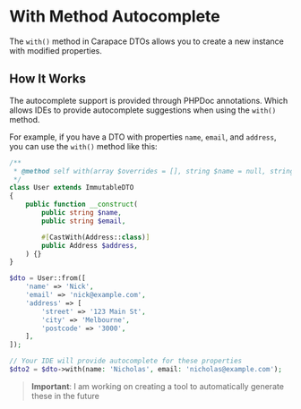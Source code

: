 # With Method Autocomplete

The `with()` method in Carapace DTOs allows you to create a new instance with modified properties.

## How It Works

The autocomplete support is provided through PHPDoc annotations. Which allows IDEs to provide autocomplete suggestions when using the `with()` method.

For example, if you have a DTO with properties `name`, `email`, and `address`, you can use the `with()` method like this:

```php
/**
 * @method self with(array $overrides = [], string $name = null, string $email = null, Address $address = null)
 */
class User extends ImmutableDTO
{
    public function __construct(
        public string $name,
        public string $email,

        #[CastWith(Address::class)]
        public Address $address,
    ) {}
}

$dto = User::from([
    'name' => 'Nick',
    'email' => 'nick@example.com',
    'address' => [
        'street' => '123 Main St',
        'city' => 'Melbourne',
        'postcode' => '3000',
    ],
]);

// Your IDE will provide autocomplete for these properties
$dto2 = $dto->with(name: 'Nicholas', email: 'nicholas@example.com');
```

> **Important**: I am working on creating a tool to automatically generate these in the future
